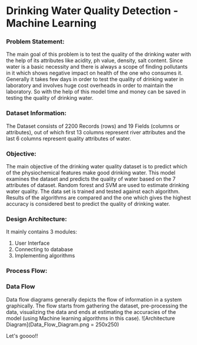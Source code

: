 # Drinking Water Quality Detection - Machine Learning 
### Problem Statement: 
The main goal of this problem is to test the quality of the drinking water with the help of its attributes like acidity, ph value, density, salt content. Since water is a basic necessity and there is always a scope of finding pollutants in it which shows negative impact on health of the one who consumes it. Generally it takes few days in order to test the quality of drinking water in laboratory and involves huge cost overheads in order to maintain the laboratory. So with the help of this model time and money can be saved in testing the quality of drinking water. 
### Dataset Information:
The Dataset consists of 2200 Records (rows) and 19 Fields (columns or attributes), out of which first 13 columns represent river attributes and the last 6 columns represent quality attributes of water.
### Objective: 
The main objective of the drinking water quality dataset is to predict which of the physiochemical features make good drinking water. This model examines the dataset and predicts the quality of water based on the 7 attributes of dataset. Random forest and SVM are used to estimate drinking water quality. The data set is trained and tested against each algorithm. Results of the algorithms are compared and the one which gives the highest accuracy is considered best to predict the quality of drinking water. 
### Design Architecture:
It mainly contains 3 modules:
  1. User Interface
  2. Connecting to database
  3. Implementing algorithms
### Process Flow:
### Data Flow 
Data flow diagrams generally depicts the flow of information in a system graphically. The flow starts from gathering the dataset, pre-processing the data, visualizing the data and ends at estimating the accuracies of the model (using Machine learning algorithms in this case).
![Architecture Diagram](Data_Flow_Diagram.png = 250x250)

Let's goooo!!
